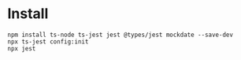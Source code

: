 # Install

```
npm install ts-node ts-jest jest @types/jest mockdate --save-dev
npx ts-jest config:init
npx jest
```
